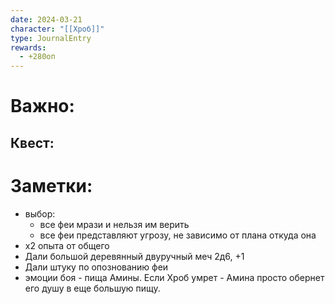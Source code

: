 ```yaml
---
date: 2024-03-21
character: "[[Хроб]]"
type: JournalEntry
rewards:
  - +280оп
---
```

# Важно:

## Квест:

# Заметки:
- выбор:
	- все феи мрази и нельзя им верить
	- все феи представляют угрозу, не зависимо от плана откуда она
- х2 опыта от общего
- Дали большой деревянный двуручный меч 2д6, +1
- Дали штуку по опознованию феи
- эмоции боя - пища Амины. Если Хроб умрет - Амина просто обернет его душу в еще большую пищу.